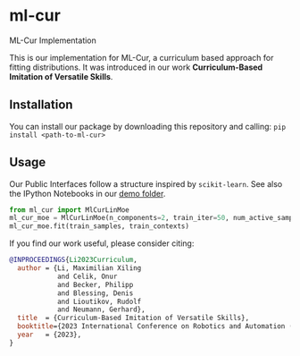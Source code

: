 # ml-cur
ML-Cur Implementation

This is our implementation for ML-Cur, a curriculum based approach for fitting distributions. It was introduced in our work **Curriculum-Based Imitation of Versatile Skills**.

## Installation
You can install our package by downloading this repository and calling:
`pip install <path-to-ml-cur>`

## Usage
Our Public Interfaces follow a structure inspired by `scikit-learn`. See also the IPython Notebooks in our [demo folder](demo/).

```python
from ml_cur import MlCurLinMoe
ml_cur_moe = MlCurLinMoe(n_components=2, train_iter=50, num_active_samples=0.4)
ml_cur_moe.fit(train_samples, train_contexts)
```


If you find our work useful, please consider citing:
```BibTeX
@INPROCEEDINGS{Li2023Curriculum,
  author = {Li, Maximilian Xiling 
            and Celik, Onur 
            and Becker, Philipp 
            and Blessing, Denis 
            and Lioutikov, Rudolf 
            and Neumann, Gerhard},
  title  = {Curriculum-Based Imitation of Versatile Skills},
  booktitle={2023 International Conference on Robotics and Automation (ICRA)},
  year   = {2023},
}
```